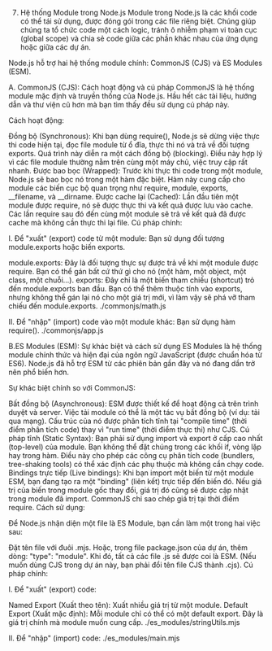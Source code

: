 7. Hệ thống Module trong Node.js
Module trong Node.js là các khối code có thể tái sử dụng, được đóng gói trong các file riêng biệt. Chúng giúp chúng ta tổ chức code một cách logic, tránh ô nhiễm phạm vi toàn cục (global scope) và chia sẻ code giữa các phần khác nhau của ứng dụng hoặc giữa các dự án.

Node.js hỗ trợ hai hệ thống module chính: CommonJS (CJS) và ES Modules (ESM).

A. CommonJS (CJS): Cách hoạt động và cú pháp
CommonJS là hệ thống module mặc định và truyền thống của Node.js. Hầu hết các tài liệu, hướng dẫn và thư viện cũ hơn mà bạn tìm thấy đều sử dụng cú pháp này.

Cách hoạt động:

Đồng bộ (Synchronous): Khi bạn dùng require(), Node.js sẽ dừng việc thực thi code hiện tại, đọc file module từ ổ đĩa, thực thi nó và trả về đối tượng exports. Quá trình này diễn ra một cách đồng bộ (blocking). Điều này hợp lý vì các file module thường nằm trên cùng một máy chủ, việc truy cập rất nhanh.
Được bao bọc (Wrapped): Trước khi thực thi code trong một module, Node.js sẽ bao bọc nó trong một hàm đặc biệt. Hàm này cung cấp cho module các biến cục bộ quan trọng như require, module, exports, __filename, và __dirname.
Được cache lại (Cached): Lần đầu tiên một module được require, nó sẽ được thực thi và kết quả được lưu vào cache. Các lần require sau đó đến cùng một module sẽ trả về kết quả đã được cache mà không cần thực thi lại file.
Cú pháp chính:

I. Để "xuất" (export) code từ một module:
Bạn sử dụng đối tượng module.exports hoặc biến exports.

module.exports: Đây là đối tượng thực sự được trả về khi một module được require. Bạn có thể gán bất cứ thứ gì cho nó (một hàm, một object, một class, một chuỗi...).
exports: Đây chỉ là một biến tham chiếu (shortcut) trỏ đến module.exports ban đầu. Bạn có thể thêm thuộc tính vào exports, nhưng không thể gán lại nó cho một giá trị mới, vì làm vậy sẽ phá vỡ tham chiếu đến module.exports.
./commonjs/math.js

II. Để "nhập" (import) code vào một module khác:
Bạn sử dụng hàm require().
./commonjs/app.js

B.ES Modules (ESM): Sự khác biệt và cách sử dụng
ES Modules là hệ thống module chính thức và hiện đại của ngôn ngữ JavaScript (được chuẩn hóa từ ES6). Node.js đã hỗ trợ ESM từ các phiên bản gần đây và nó đang dần trở nên phổ biến hơn.

Sự khác biệt chính so với CommonJS:

Bất đồng bộ (Asynchronous): ESM được thiết kế để hoạt động cả trên trình duyệt và server. Việc tải module có thể là một tác vụ bất đồng bộ (ví dụ: tải qua mạng). Cấu trúc của nó được phân tích tĩnh tại "compile time" (thời điểm phân tích code) thay vì "run time" (thời điểm thực thi) như CJS.
Cú pháp tĩnh (Static Syntax): Bạn phải sử dụng import và export ở cấp cao nhất (top-level) của module. Bạn không thể đặt chúng trong các khối if, vòng lặp hay trong hàm. Điều này cho phép các công cụ phân tích code (bundlers, tree-shaking tools) có thể xác định các phụ thuộc mà không cần chạy code.
Bindings trực tiếp (Live bindings): Khi bạn import một biến từ một module ESM, bạn đang tạo ra một "binding" (liên kết) trực tiếp đến biến đó. Nếu giá trị của biến trong module gốc thay đổi, giá trị đó cũng sẽ được cập nhật trong module đã import. CommonJS chỉ sao chép giá trị tại thời điểm require.
Cách sử dụng:

Để Node.js nhận diện một file là ES Module, bạn cần làm một trong hai việc sau:

Đặt tên file với đuôi .mjs.
Hoặc, trong file package.json của dự án, thêm dòng: "type": "module". Khi đó, tất cả các file .js sẽ được coi là ESM. (Nếu muốn dùng CJS trong dự án này, bạn phải đổi tên file CJS thành .cjs).
Cú pháp chính:

I. Để "xuất" (export) code:

Named Export (Xuất theo tên): Xuất nhiều giá trị từ một module.
Default Export (Xuất mặc định): Mỗi module chỉ có thể có một default export. Đây là giá trị chính mà module muốn cung cấp.
./es_modules/stringUtils.mjs

II. Để "nhập" (import) code:
./es_modules/main.mjs